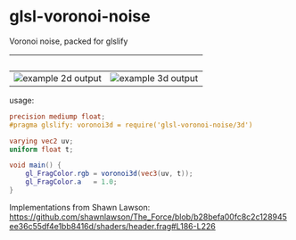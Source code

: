 # glsl-voronoi-noise

Voronoi noise, packed for glslify

 &nbsp; | &nbsp; 
:-------------------------:|:-------------------------:
![example 2d output](https://i.imgur.com/0i4AeaX.png)  |  ![example 3d output](https://i.imgur.com/sTFMgzv.png)

usage: 
```glsl
precision mediump float;
#pragma glslify: voronoi3d = require('glsl-voronoi-noise/3d')

varying vec2 uv;
uniform float t;

void main() {
    gl_FragColor.rgb = voronoi3d(vec3(uv, t));  
    gl_FragColor.a   = 1.0;
}
```

Implementations from Shawn Lawson:
https://github.com/shawnlawson/The_Force/blob/b28befa00fc8c2c128945ee36c55df4e1bb8416d/shaders/header.frag#L186-L226

